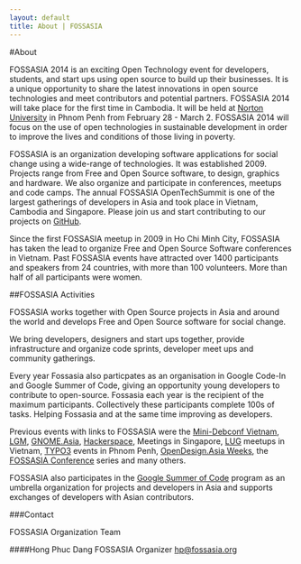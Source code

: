 ```yaml
---
layout: default
title: About | FOSSASIA
---
```


#About

FOSSASIA 2014 is an exciting Open Technology event for developers, students, and start ups using open source to build up their businesses. It is a unique opportunity to share the latest innovations in open source technologies and meet contributors and potential partners. FOSSASIA 2014 will take place for the first time in Cambodia. It will be held at [Norton University](http://norton-u.com/en/) in Phnom Penh from February 28 - March 2. FOSSASIA 2014 will focus on the use of open technologies in sustainable development in order to improve the lives and conditions of those living in poverty.

FOSSASIA is an organization developing software applications for social change using a wide-range of technologies. It was established 2009. Projects range from Free and Open Source software, to design, graphics and hardware. We also organize and participate in conferences, meetups and code camps. The annual FOSSASIA OpenTechSummit is one of the largest gatherings of developers in Asia and took place in Vietnam, Cambodia and Singapore. Please join us and start contributing to our projects on [GitHub](https://github.com/fossasia/2017.fossasia.org).


Since the first FOSSASIA meetup in 2009 in Ho Chi Minh City, FOSSASIA has taken the lead to organize Free and Open Source Software conferences in Vietnam. Past FOSSASIA events have attracted over 1400 participants and speakers from 24 countries, with more than 100 volunteers. More than half of all participants were women.

##FOSSASIA Activities

FOSSASIA works together with Open Source projects in Asia and around the world and develops Free and Open Source software for social change.

We bring developers, designers and start ups together, provide infrastructure and organize code sprints, developer meet ups and community gatherings.

Every year Fossasia also particpates as an organisation in Google Code-In and Google Summer of Code, giving an opportunity young developers to contribute to open-source. Fossasia each year is the recipient of the maximum participants. Collectively these participants complete 100s of tasks. Helping Fossasia and at the same time improving as developers.

Previous events with links to FOSSASIA were the [Mini-Debconf Vietnam](http://fossasia.org/wiki.debian.org/DebianVietnam/MiniDebConf2010), [LGM](http://libregraphicsmeeting.org/), [GNOME.Asia](http://gnome.asia/), [Hackerspace](http://hackerspace.sg/), Meetings in Singapore, [LUG](http://cantholug.org/) meetups in Vietnam, [TYPO3](http://typo3cambodia.org/) events in Phnom Penh, [OpenDesign.Asia Weeks](http://opendesign.asia/), the [FOSSASIA Conference](http://fossasia.org/events) series and many others.

FOSSASIA also participates in the [Google Summer of Code](http://google-melange.com/) program as an umbrella organization for projects and developers in Asia and supports exchanges of developers with Asian contributors.

###Contact

FOSSASIA Organization Team

####Hong Phuc Dang
FOSSASIA Organizer
[hp@fossasia.org](mailto:hp@fossasia.org)
